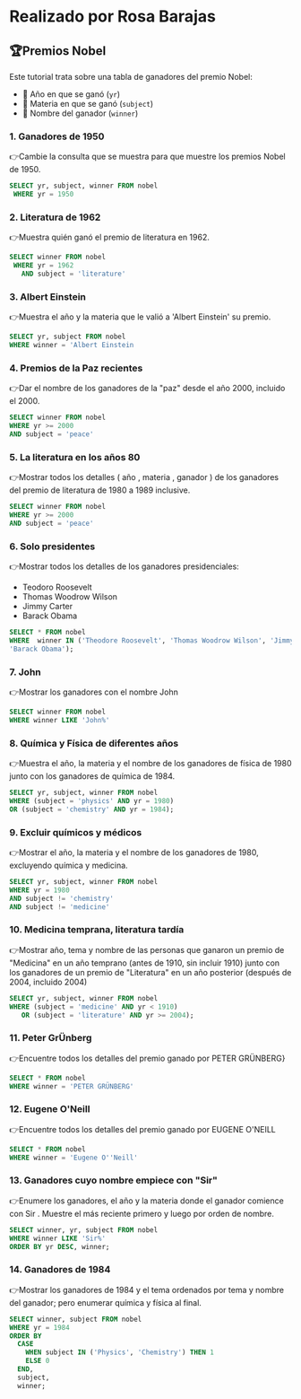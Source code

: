 # Realizado por Rosa Barajas

## 🏆Premios Nobel
Este tutorial trata sobre una tabla de ganadores del premio Nobel:
- 📅 Año en que se ganó (`yr`)
- 📖 Materia en que se ganó (`subject`)
- 🏅 Nombre del ganador (`winner`)

### 1. Ganadores de 1950
👉Cambie la consulta que se muestra para que muestre los premios Nobel de 1950.
```sql
SELECT yr, subject, winner FROM nobel
 WHERE yr = 1950
```

### 2. Literatura de 1962
👉Muestra quién ganó el premio de literatura en 1962.
```sql
SELECT winner FROM nobel
 WHERE yr = 1962
   AND subject = 'literature'
```

### 3. Albert Einstein
👉Muestra el año y la materia que le valió a 'Albert Einstein' su premio.
```sql
SELECT yr, subject FROM nobel
WHERE winner = 'Albert Einstein
```

### 4. Premios de la Paz recientes
👉Dar el nombre de los ganadores de la "paz" desde el año 2000, incluido el 2000.
```sql
SELECT winner FROM nobel 
WHERE yr >= 2000
AND subject = 'peace'
```

### 5. La literatura en los años 80
👉Mostrar todos los detalles ( año , materia , ganador ) de los ganadores del premio de literatura de 1980 a 1989 inclusive.
```sql
SELECT winner FROM nobel 
WHERE yr >= 2000
AND subject = 'peace'
```

### 6. Solo presidentes
👉Mostrar todos los detalles de los ganadores presidenciales:
- Teodoro Roosevelt
- Thomas Woodrow Wilson
- Jimmy Carter
- Barack Obama
```sql
SELECT * FROM nobel
WHERE  winner IN ('Theodore Roosevelt', 'Thomas Woodrow Wilson', 'Jimmy Carter',
'Barack Obama');
```

### 7. John
👉Mostrar los ganadores con el nombre John
```sql
SELECT winner FROM nobel
WHERE winner LIKE 'John%'
```

### 8. Química y Física de diferentes años
👉Muestra el año, la materia y el nombre de los ganadores de física de 1980 junto con los ganadores de química de 1984.
```sql
SELECT yr, subject, winner FROM nobel
WHERE (subject = 'physics' AND yr = 1980)
OR (subject = 'chemistry' AND yr = 1984);
```

### 9. Excluir químicos y médicos
👉Mostrar el año, la materia y el nombre de los ganadores de 1980, excluyendo química y medicina.
```sql
SELECT yr, subject, winner FROM nobel
WHERE yr = 1980
AND subject != 'chemistry'
AND subject != 'medicine'
```

### 10. Medicina temprana, literatura tardía
👉Mostrar año, tema y nombre de las personas que ganaron un premio de "Medicina" en un año temprano (antes de 1910, sin incluir 1910) junto con los ganadores de un premio de "Literatura" en un año posterior (después de 2004, incluido 2004)
```sql
SELECT yr, subject, winner FROM nobel
WHERE (subject = 'medicine' AND yr < 1910)
   OR (subject = 'literature' AND yr >= 2004);
```

### 11. Peter GrÜnberg
👉Encuentre todos los detalles del premio ganado por PETER GRÜNBERG}
```sql
SELECT * FROM nobel
WHERE winner = 'PETER GRÜNBERG'
```

### 12. Eugene O'Neill
👉Encuentre todos los detalles del premio ganado por EUGENE O'NEILL
```sql
SELECT * FROM nobel
WHERE winner = 'Eugene O''Neill'
```

### 13. Ganadores cuyo nombre empiece con "Sir"
👉Enumere los ganadores, el año y la materia donde el ganador comience con Sir . Muestre el más reciente primero y luego por orden de nombre.
```sql
SELECT winner, yr, subject FROM nobel
WHERE winner LIKE 'Sir%'
ORDER BY yr DESC, winner;
```

### 14. Ganadores de 1984
👉Mostrar los ganadores de 1984 y el tema ordenados por tema y nombre del ganador; pero enumerar química y física al final.
```sql
SELECT winner, subject FROM nobel
WHERE yr = 1984
ORDER BY 
  CASE
    WHEN subject IN ('Physics', 'Chemistry') THEN 1
    ELSE 0
  END,
  subject,
  winner;
  ```
